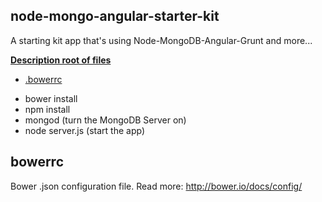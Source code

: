 ## node-mongo-angular-starter-kit
A starting kit app that's using Node-MongoDB-Angular-Grunt and more...

**[Description root of files](#headers)**
* [.bowerrc](#bowerrc)
- bower install
- npm install
- mongod (turn the MongoDB Server on)
- node server.js (start the app)



<a name="bowerrc"/>



## bowerrc
Bower .json configuration file. 
Read more: http://bower.io/docs/config/
